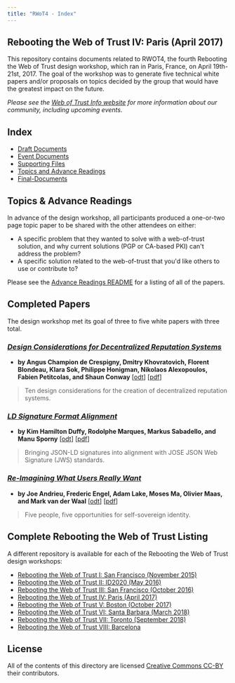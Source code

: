 ```yaml
---
title: "RWoT4 - Index"
---
```


## Rebooting the Web of Trust IV: Paris (April 2017)

This repository contains documents related to RWOT4, the fourth Rebooting the Web of Trust design workshop, which ran in Paris, France, on April 19th-21st, 2017. The goal of the workshop was to generate five technical white papers and/or proposals on topics decided by the group that would have the greatest impact on the future.

_Please see the [Web of Trust Info website](http://www.weboftrust.info/) for more information about our community, including upcoming events._

## Index

* [Draft Documents](draft-documents/)
* [Event Documents](event-documents/)
* [Supporting Files](supporting-files/)
* [Topics and Advance Readings](topics-and-advance-readings/)
* [Final-Documents](final-documents/)

##  Topics & Advance Readings

In advance of the design workshop, all participants produced a one-or-two page topic paper to be shared with the other attendees on either:

* A specific problem that they wanted to solve with a web-of-trust solution, and why current solutions (PGP or CA-based PKI) can't address the problem?
*  A specific solution related to the web-of-trust that you'd like others to use or contribute to?

Please see the [Advance Readings README](Topics/) for a listing of all of the papers.

## Completed Papers

The design workshop met its goal of three to five white papers with three total.


### [*Design Considerations for Decentralized Reputation Systems*](Final/reputation-design/) 
* **by Angus Champion de Crespigny, Dmitry Khovratovich, Florent Blondeau, Klara Sok, Philippe Honigman, Nikolaos Alexopoulos, Fabien Petitcolas, and Shaun Conway**  [[odt](https://github.com/WebOfTrustInfo/rwot4-paris/blob/master/final-documents/reputation-design.odt?raw=true)] [[pdf](https://github.com/WebOfTrustInfo/rwot4-paris/raw/master/final-documents/reputation-design.pdf?raw=true)]

> Ten design considerations for the creation of decentralized reputation systems.

### [*LD Signature Format Alignment*](Final/ld-signatures/) 
* **by Kim Hamilton Duffy, Rodolphe Marques, Markus Sabadello, and Manu Sporny** [[odt](https://github.com/WebOfTrustInfo/rwot4-paris/blob/master/final-documents/ld-signatures.odt?raw=true)] [[pdf](https://github.com/WebOfTrustInfo/rwot4-paris/raw/master/final-documents/ld-signatures.odt?raw=true)]

> Bringing JSON-LD signatures into alignment with JOSE JSON Web Signature (JWS) standards.

### [*Re-Imagining What Users Really Want*](Final/what-users-really-want/) 

* **by Joe Andrieu, Frederic Engel, Adam Lake, Moses Ma, Olivier Maas, and Mark van der Waal** [[odt](https://github.com/WebOfTrustInfo/rwot4-paris/blob/master/final-documents/what-users-really-want.odt?raw=true)] [[pdf](https://github.com/WebOfTrustInfo/rwot4-paris/blob/master/final-documents/what-users-really-want.pdf?raw=true)]

> Five people, five opportunities for self-sovereign identity.


## Complete Rebooting the Web of Trust Listing

A different repository is available for each of the Rebooting the Web of Trust design workshops:

* [Rebooting the Web of Trust I: San Francisco (November 2015)](../RWoT1/)
* [Rebooting the Web of Trust II: ID2020 (May 2016)](../RWoT2/)
* [Rebooting the Web of Trust III: San Francisco (October 2016)](../RWoT3/)
* [Rebooting the Web of Trust IV: Paris (April 2017)](../RWoT4/)
* [Rebooting the Web of Trust V: Boston (October 2017)](../RWoT5/)
* [Rebooting the Web of Trust VI: Santa Barbara (March 2018)](../RWoT6/)
* [Rebooting the Web of Trust VII: Toronto (September 2018)](../RWoT7/)
* [Rebooting the Web of Trust VIII: Barcelona](../RWoT8)

## License

All of the contents of this directory are licensed [Creative Commons CC-BY](../LICENSE-CC-BY-4.0/) their contributors.
